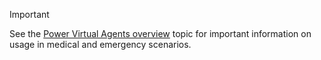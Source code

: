 >[!IMPORTANT]
>See the [Power Virtual Agents overview](/fundamentals-what-is-power-virtual-agents.md) topic for important information on usage in medical and emergency scenarios.